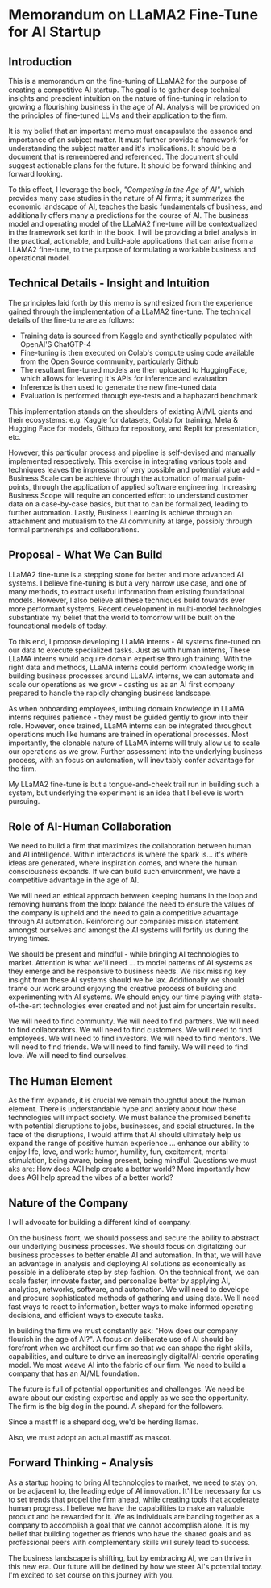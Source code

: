 # Memorandum on LLaMA2 Fine-Tune for AI Startup

## Introduction

This is a memorandum on the fine-tuning of LLaMA2 for the purpose of creating a competitive AI startup. The goal is to gather deep technical insights and prescient intuition on the nature of fine-tuning in relation to growing a flourishing business in the age of AI. Analysis will be provided on the principles of fine-tuned LLMs and their application to the firm.

It is my belief that an important memo must encapsulate the essence and importance of an subject matter. It must further provide a framework for understanding the subject matter and it's implications. It should be a document that is remembered and referenced. The document should suggest actionable plans for the future. It should be forward thinking and forward looking.

To this effect, I leverage the book, *"Competing in the Age of AI"*, which provides many case studies in the nature of AI firms; it summarizes the economic landscape of AI, teaches the basic fundamentals of business, and additionally offers many a predictions for the course of AI. The business model and operating model of the LLaMA2 fine-tune will be contextualized in the framework set forth in the book. I will be providing a brief analysis in the practical, actionable, and build-able applications that can arise from a LLAMA2 fine-tune, to the purpose of formulating a workable business and operational model.

## Technical Details - Insight and Intuition

The principles laid forth by this memo is synthesized from the experience gained through the implementation of a LLaMA2 fine-tune. The technical details of the fine-tune are as follows:
  
  - Training data is sourced from Kaggle and synthetically populated with OpenAI'S ChatGTP-4
  - Fine-tuning is then executed on Colab's compute using code available from the Open Source community, particularly Github
  - The resultant fine-tuned models are then uploaded to HuggingFace, which allows for levering it's APIs for inference and evaluation
  - Inference is then used to generate the new fine-tuned data
  - Evaluation is performed through eye-tests and a haphazard benchmark

This implementation stands on the shoulders of existing AI/ML giants and their ecosystems: e.g. Kaggle for datasets, Colab for training, Meta & Hugging Face for models, Github for repository, and Replit for presentation, etc.

However, this particular process and pipeline is self-devised and manually implemented respectively. This exercise in integrating various tools and techniques leaves the impression of very possible and potential value add - Business Scale can be achieve through the automation of manual pain-points, through the application of applied software engineering. Increasing Business Scope will require an concerted effort to understand customer data on a case-by-case basics, but that to can be formalized, leading to further automation. Lastly, Business Learning is achieve through an attachment and mutualism to the AI community at large, possibly through formal partnerships and collaborations.

## Proposal - What We Can Build

LLaMA2 fine-tune is a stepping stone for better and more advanced AI systems. I believe fine-tuning is but a very narrow use case, and one of many methods, to extract useful information from existing foundational models. However, I also believe all these techniques build towards ever more performant systems. Recent development in multi-model technologies substantiate my belief that the world to tomorrow will be built on the foundational models of today.

To this end, I propose developing LLaMA interns - AI systems fine-tuned on our data to execute specialized tasks. Just as with human interns, These LLaMA interns would acquire domain expertise through training. With the right data and methods, LLaMA interns could perform knowledge work; in building business processes around LLaMA interns, we can automate and scale our operations as we grow - casting us as an AI first company prepared to handle the rapidly changing business landscape.

As when onboarding employees, imbuing domain knowledge in LLaMA interns requires patience - they must be guided gently to grow into their role. However, once trained, LLaMA interns can be integrated throughout operations much like humans are trained in operational processes. Most importantly, the clonable nature of LLaMA interns will truly allow us to scale our operations as we grow. Further assessment into the underlying business process, with an focus on automation, will inevitably confer advantage for the firm.

My LLaMA2 fine-tune is but a tongue-and-cheek trail run in building such a system, but underlying the experiment is an idea that I believe is worth pursuing.

## Role of AI-Human Collaboration

We need to build a firm that maximizes the collaboration between human and AI intelligence. Within interactions is where the spark is... it's where ideas are generated, where inspiration comes, and where the human consciousness expands. If we can build such environment, we have a competitive advantage in the age of AI.

We will need an ethical approach between keeping humans in the loop and removing humans from the loop: balance the need to ensure the values of the company is upheld and the need to gain a competitive advantage through AI automation. Reinforcing our companies mission statement amongst ourselves and amongst the AI systems will fortify us during the trying times.

We should be present and mindful - while bringing AI technologies to market. Attention is what we'll need ... to model patterns of AI systems as they emerge and be responsive to business needs. We risk missing key insight from these AI systems should we be lax. Additionally we should frame our work around enjoying the creative process of building and experimenting with AI systems. We should enjoy our time playing with state-of-the-art technologies ever created and not just aim for uncertain results.

We will need to find community. We will need to find partners. We will need to find collaborators. We will need to find customers. We will need to find employees. We will need to find investors. We will need to find mentors. We will need to find friends. We will need to find family. We will need to find love. We will need to find ourselves.

## The Human Element

As the firm expands, it is crucial we remain thoughtful about the human element. There is understandable hype and anxiety about how these technologies will impact society. We must balance the promised benefits with potential disruptions to jobs, businesses, and social structures. In the face of the disruptions, I would affirm that AI should ultimately help us expand the range of positive human experience ... enhance our ability to enjoy life, love, and work: humor, humility, fun, excitement, mental stimulation, being aware, being present, being mindful. Questions we must aks are: How does AGI help create a better world? More importantly how does AGI help spread the vibes of a better world?

## Nature of the Company

I will advocate for building a different kind of company. 

On the business front, we should possess and secure the ability to abstract our underlying business processes. We should focus on digitalizing our business processes to better enable AI and automation. In that, we will have an advantage in analysis and deploying AI solutions as economically as possible in a deliberate step by step fashion. On the technical front, we can scale faster, innovate faster, and personalize better by applying AI, analytics, networks, software, and automation. We will need to develope and procure sophisticated methods of gathering and using data. We'll need fast ways to react to information, better ways to make informed operating decisions, and efficient ways to execute tasks.

In building the firm we must constantly ask: "How does our company flourish in the age of AI?". A focus on deliberate use of AI should be forefront when we architect our firm so that we can shape the right skills, capabilities, and culture to drive an increasingly digital/AI-centric operating model. We most weave AI into the fabric of our firm. We need to build a company that has an AI/ML foundation.

The future is full of potential opportunities and challenges. We need be aware about our existing expertise and apply as we see the opportunity. The firm is the big dog in the pound. A shepard for the followers.

Since a mastiff is a shepard dog, we'd be herding llamas.

Also, we must adopt an actual mastiff as mascot.

## Forward Thinking - Analysis

As a startup hoping to bring AI technologies to market, we need to stay on, or be adjacent to, the leading edge of AI innovation. It'll be necessary for us to set trends that propel the firm ahead, while creating tools that accelerate human progress. I believe we have the capabilities to make an valuable product and be rewarded for it. We as individuals are banding together as a company to accomplish a goal that we cannot accomplish alone. It is my belief that building together as friends who have the shared goals and as professional peers with complementary skills will surely lead to success.

The business landscape is shifting, but by embracing AI, we can thrive in this new era. Our future will be defined by how we steer AI's potential today. I'm excited to set course on this journey with you.

